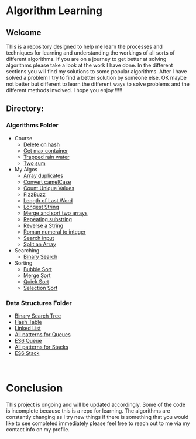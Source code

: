 # Algorithm Learning

## Welcome
This is a repository designed to help me learn the processes and techniques for learning and understanding the workings of all sorts of different algorithms. If you are on a journey to get better at solving algorithms please take a look at the work I have done. In the different sections you will find my solutions to some popular algorithms. After I have solved a problem I try to find a better solution by someone else. OK maybe not better but different to learn the different ways to solve problems and the different methods involved. I hope you enjoy !!!!!



## Directory: 

### Algorithms Folder
  - Course
    - [Delete on hash](algorithms/Course/deleteOnHash.js)
    - [Get max container](algorithms/Course/getMaxContainer.js)
    - [Trapped rain water](algorithms/Course/trappedRainwater.js)
    - [Two sum](algorithms/Course/twoSum.js)
  - My Algos
    - [Array duplicates](algorithms/myAlgos/arrayDuplicates.js)
    - [Convert camelCase](algorithms/myAlgos/convertCamelcase.js)
    - [Count Unique Values](algorithms/myAlgos/countUniqueValues.js)
    - [FizzBuzz](algorithms/myAlgos/fizzBuzz.js)
    - [Length of Last Word](algorithms/myAlgos/LengthOfLastWord.js)
    - [Longest String](algorithms/myAlgos/longestString.js)
    - [Merge and sort two arrays](algorithms/myAlgos/mergeAndSort.js)
    - [Repeating substring](algorithms/myAlgos/repeatingSubstring.js)
    - [Reverse a String](algorithms/myAlgos/reverseString.js)
    - [Roman numeral to integer](algorithms/myAlgos/romanToInt.js)
    - [Search input ](algorithms/myAlgos/searchInput.js)
    - [Split an Array](algorithms/myAlgos/splitArray.js)
  - Searching 
    - [Binary Search](algorithms/searching/binarySearch.js)
  - Sorting
    - [Bubble Sort](algorithms/sorting/bubbleSort.js)
    - [Merge Sort](algorithms/sorting/mergeSort.js)
    - [Quick Sort](algorithms/sorting/quicksort.js)
    - [Selection Sort](algorithms/sorting/selectionSort.js)
### Data Structures Folder
    
- [Binary Search Tree](dataStructures/bsTreesSolution.js) 
- [Hash Table](dataStructures/hashTable.js)
- [Linked List](dataStructures/linkedListSolution.js)
- [All patterns for Queues](dataStructures/queuesInAllPatterns.js)
- [ES6 Queue](dataStructures/queues.js)
- [All patterns for Stacks](dataStructures/stacksInAllPatterns.js)
- [ES6 Stack](dataStructures/stacks.js)
  

<br>

# Conclusion 
This project is ongoing and will be updated accordingly. Some of the code is incomplete because this is a repo for learning. The algorithms are constantly changing as I try new things if there is something that you would like to see completed immediately please feel free to reach out to me via my contact info on my profile. 




